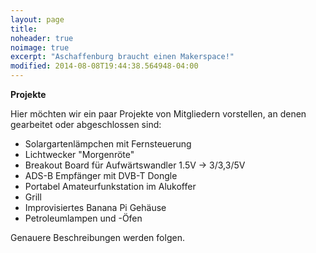 ```yaml
---
layout: page
title: 
noheader: true
noimage: true
excerpt: "Aschaffenburg braucht einen Makerspace!"
modified: 2014-08-08T19:44:38.564948-04:00
---
```

__Projekte__

Hier möchten wir ein paar Projekte von Mitgliedern vorstellen, an denen gearbeitet oder abgeschlossen sind:

* Solargartenlämpchen mit Fernsteuerung
* Lichtwecker "Morgenröte"
* Breakout Board für Aufwärtswandler 1.5V -> 3/3,3/5V
* ADS-B Empfänger mit DVB-T Dongle
* Portabel Amateurfunkstation im Alukoffer
* Grill
* Improvisiertes Banana Pi Gehäuse
* Petroleumlampen und -Öfen

Genauere Beschreibungen werden folgen.

